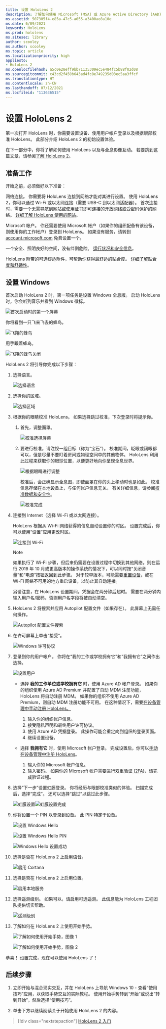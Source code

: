 ```yaml
---
title: 设置 HoloLens 2
description: 了解如何使用 Microsoft (MSA) 或 Azure Active Directory (AAD) 帐户首次通过 Wi-Fi 网络设置 HoloLens 2。
ms.assetid: 507305f4-e85a-47c5-a055-a3400ae8a10e
ms.date: 6/09/2021
keywords: HoloLens
ms.prod: hololens
ms.sitesec: library
author: scooley
ms.author: scooley
ms.topic: article
ms.localizationpriority: high
appliesto:
- HoloLens 2
ms.openlocfilehash: a5c0e28eff9bb71135309ec5e484fc5b88f02d08
ms.sourcegitcommit: c43cd2f450b643ad4fc8e749235d03ec5aa3ffcf
ms.translationtype: HT
ms.contentlocale: zh-CN
ms.lasthandoff: 07/12/2021
ms.locfileid: "113636515"
---
```

# <a name="set-up-your-hololens-2"></a>设置 HoloLens 2

第一次打开 HoloLens 时，你需要设置设备、使用用户帐户登录以及根据眼部校准 HoloLens。  此部分介绍 HoloLens 2 的初始设置体验。

在下一部分中，你将了解如何使用 HoloLens 以及与全息影像互动。 若要跳到这篇文章，请参阅[了解 HoloLens 2](hololens2-basic-usage.md)。

## <a name="before-you-start"></a>准备工作

开始之前，必须做好以下准备：

网络连接。 你需要将 HoloLens 连接到网络才能对其进行设置。 使用 HoloLens 2，你可以通过 Wi-Fi 或以太网连接（需要 USB-C 到以太网适配器）。 首次连接时，需要一个无需导航到网站或使用证书即可连接的开放网络或受密码保护的网络。 [详细了解 HoloLens 使用的网站](hololens-offline.md)。

Microsoft 帐户。 你还需要使用 Microsoft 帐户（如果你的组织配备有该设备，则使用你的工作帐户）登录到 HoloLens。 如果没有服务，请转到 [account.microsoft.com](https://account.microsoft.com) 免费设置一个。

一个安全、照明良好的空间，没有绊倒危险。 [运行状况和安全信息](https://go.microsoft.com/fwlink/p/?LinkId=746661)。

HoloLens 附带的可选舒适附件，可帮助你获得最舒适的贴合度。 [详细了解贴合度和舒适性](hololens2-setup.md#adjust-fit)。

## <a name="set-up-windows"></a>设置 Windows

首次启动 HoloLens 2 时，第一项任务是设置 Windows 全息版。  启动 HoloLens 时，你会听到音乐并看到 Windows 徽标。

![首次启动时的第一个屏幕](images/01-magic-moment.png)

你将看到一只飞来飞去的蜂鸟。

![飞翔的蜂鸟](images/hummingbird-1.png)

用手跟着蜂鸟。

![飞翔的蜂鸟关闭](images/hummingbird-2.png)

HoloLens 2 将引导你完成以下步骤：

1. 选择语言。

    ![选择语言](images/04-language.png)

1. 选择你的区域。

    ![选择区域](images/05-region.png)

1. 根据你的眼睛校准 HoloLens。  如果选择跳过校准，下次登录时将提示你。 

    1. 首先，调整面罩。
    
        ![校准选择屏幕](images/06-et-corners.png)

    2. 要进行校准，请注视一组目标（称为“宝石”）。 校准期间，眨眼或闭眼都可以，但是尽量不要盯着房间或物理空间中的其他物体。 HoloLens 利用此过程来获取你的眼球位置，以便更好地向你呈现全息世界。 

        ![根据眼睛进行调整](images/07-adjust-eyes.png)

        校准后，会正确显示全息图，即使面罩在你的头上移动时也是如此。 校准信息存储在本地设备上，与任何帐户信息无关。 有关详细信息，请参阅[校准数据和安全性](hololens-calibration.md#calibration-data-and-security)。

        ![校准完成](images/calibration-complete.png)

1. 连接到 Internet（选择 Wi-Fi 或以太网连接）。

     HoloLens 根据从 Wi-Fi 网络获得的信息自动设置你的时区。 设置完成后，你可以使用“设置”应用更改时区。

    ![连接到 Wi-Fi](images/11-network.png)

    > [!NOTE] 
    > 如果执行了 Wi-Fi 步骤，但后来仍需要在设置过程中切换到其他网络，则在运行 2019 年 10 月或更高版本的操作系统的情况下，可以同时按“关闭音量”和“电源”按钮返回到此步骤。 对于较早版本，可能需要[重置设备](hololens-recovery.md)，或在 Wi-Fi 网络不可用的地方重启设备，以防止其自动连接。
    > 
    > 另请注意，在 HoloLens 设置期间，凭据会在两分钟后超时。 需要在两分钟内输入用户名/密码，否则用户名字段将被自动清空。

1. HoloLens 2 将搜索并应用 Autopilot 配置文件（如果存在）。 此屏幕上无需任何操作。
 
    ![Autopilot 配置文件搜索](images/autopilot-profile-search.png) 

1. 在许可屏幕上单击“接受”。

    ![Windows 许可协议](images/windows-license-agreement.png)

1. 登录到你的用户帐户。 你将在“我的工作或学校拥有它”和“我拥有它”之间作出选择。

    ![设置用户](images/13-device-owner.png)
    - 选择 **我的工作单位或学校拥有它** 时，使用 Azure AD 帐户登录。 如果你的组织使用 Azure AD Premium 并配置了自动 MDM 注册功能，HoloLens 将自动注册 MDM。 如果你的组织不使用 Azure AD Premium，则自动 MDM 注册功能不可用。 在这种情况下，需要[在设备管理中手动注册 HoloLens。](hololens-enroll-mdm.md#different-ways-to-enroll)

        1. 输入你的组织帐户信息。
        1. 接受隐私声明和最终用户许可协议。
        1. 使用 Azure AD 凭据登录。 此操作可能会重定向到组织的登录页面。
        1. 继续设置设备。

    - 选择 **我拥有它** 时，使用 Microsoft 帐户登录。 完成设置后，你可以[手动在设备管理中注册 HoloLens](hololens-enroll-mdm.md#different-ways-to-enroll)。

        1. 输入你的 Microsoft 帐户信息。
        2. 输入密码。 如果你的 Microsoft 帐户需要进行[双重验证 (2FA)](https://blogs.technet.microsoft.com/microsoft_blog/2013/04/17/microsoft-account-gets-more-secure/)，请完成验证过程。

        
1. 选择“下一步”设置虹膜登录。 你将经历与眼部校准类似的体验。 扫描完成后，选择“完成”。 还可以选择“跳过”以跳过此步骤。
    
    ![虹膜设置](images/setup-iris.png)![虹膜设置完成](images/iris-setup-complete.png) 
     
  
1. 你将设置一个 PIN 以登录到设备。 此 PIN 特定于设备。 

    ![设置 Windows Hello](images/setup-windows-hello.png)

    ![设置 Windows Hello PIN](images/windows-hello-pin.png)

    ![Windows Hello 设置成功](images/windows-hello-successful.png) 
    
1. 选择是否在 HoloLens 2 上启用语音。

    ![启用 Cortana](images/22-do-more-with-voice.png)

1. 选择是否在 HoloLens 2 上启用位置。
    
    ![启用本地服务](images/setup-location-services.png)

1. 选择遥测级别。 如果可以，请启用可选遥测。 此信息能为 HoloLens 工程团队提供切实帮助。

     ![遥测级别](images/24-telemetry.png)

1. 了解如何在 HoloLens 2 上使用开始手势。

     ![了解如何使用开始手势，图像 1](images/26-01-startmenu-learning.png)

     ![了解如何使用开始手势，图像 2](images/26-02-startmenu-learning.png)

恭喜！  设置完成，现在可以使用 HoloLens 了！

## <a name="next-steps"></a>后续步骤

1. 立即开始与混合现实交互，并在 HoloLens 上导航 Windows 10 - 查看“使用技巧”应用，以获取手势交互的实际教程。 使用开始手势转到“开始”或说出“转到开始”，然后选择“使用技巧”。

1. 单击下方以继续阅读关于开始使用 HoloLens 2 的内容。

> [!div class="nextstepaction"]
> [HoloLens 2 入门](hololens2-basic-usage.md)
